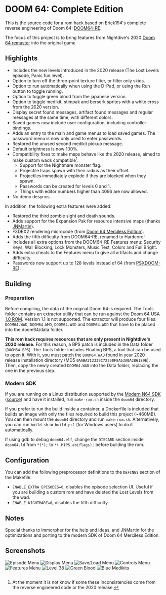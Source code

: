 # DOOM 64: Complete Edition

This is the source code for a rom hack based on Erick194's complete reverse engineering of Doom 64: [DOOM64-RE](https://github.com/Erick194/DOOM64-RE/).

The focus of this project is to bring features from Nightdive's 2020 [Doom 64 remaster](https://doomwiki.org/wiki/Doom_64_(2020_version)) into the original game.

## Highlights

- Includes the new levels introduced in the 2020 release (The Lost Levels episode, Panic fun level).
- Option to turn off the three-point texture filter, or filter only skies.
- Option to run automatically when using the D-Pad, or using the Run button to toggle running.
- Option to toggle green blood from the japanese version.
- Option to toggle medikit, stimpak and berserk sprites with a white cross from the 2020 version.
- Display secret found messages, artifact found messages and regular messages at the same time, with different colors.
- Saved games now include user configuration, including controller bindings.
- Adds an entry to the main and game menus to load saved games. The password menu is now only used to enter passwords.
- Restored the unused second medikit pickup message.
- Default brightness is now 100%.
- Compatibility fixes to make maps behave like the 2020 release, aimed to make custom wads compatible[^1]:
  - Support for the Nightmare monster flag.
  - Projectile traps spawn with their radius as their offset.
  - Projectiles immediately explode if they are blocked when they spawn.
  - Passwords can be created for levels 0 and 1.
  - Things with editor numbers higher than 4096 are now allowed.
- No demo desyncs.

In addition, the following extra features were added:

- Restored the third zombie sight and death sounds.
- Adds support for the Expansion Pak for resource intensive maps (thanks [JNMartin](https://github.com/Immorpher/Doom-64-Merciless-Edition/pull/5/files)).
- F3DEX2 rendering microcode (from [Doom 64 Merciless Edition](https://github.com/Immorpher/Doom-64-Merciless-Edition)).
- Adds the fifth difficulty from DOOM64-RE, renamed to Hardcore!
- Includes all extra options from the DOOM64-RE Features menu: Security Keys, Wall Blocking, Lock Monsters, Music Test, Colors and Full Bright.
- Adds extra cheats to the Features menu to give all artifacts and change difficulty.
- Passwords now support up to 128 levels instead of 64 (from [PSXDOOM-RE](https://github.com/Erick194/PSXDOOM-RE)).

[^1]: At the moment it is not know if some these inconsistencies come from the reverse engineered code or the 2020 release.

## Building

### Preparation

Before compiling, the data of the original Doom 64 is required. The Tools folder contains an extractor utility that can be run against the [Doom 64 USA 1.0 ROM](https://datomatic.no-intro.org/index.php?page=show_record&s=24&n=0179). Version 1.1 is not supported. The extractor will produce four files: `DOOM64.WAD`, `DOOM64.WMD`, `DOOM64.WSD` and `DOOM64.WDD` that have to be placed into the doom64/data folder.

**This rom hack requires resources that are only present in Nightdive's 2020 release.** For this reason, a BPS patch is included in the Data folder (`DOOM64.BPS`). The Tools folder includes Floating BPS, a tool that can be used to open it. With it, you must patch the `DOOM64.WAD` found in your 2020 release installation directory (MD5 `0AABA212339C72250F8A53A0A2B6189E`). Then, copy the newly created `DOOM64.WAD` into the Data folder, replacing the one in the previous step.

### Modern SDK

If you are running on a Linux distribution supported by the [Modern N64 SDK](https://crashoveride95.github.io/modernsdk/index.html) ([source](https://github.com/ModernN64SDK/n64sdkmod)) and have it installed, run `make-rom.sh` inside the `doom64` directory.

If you prefer to run the build inside a container, a Dockerfile is included that builds an image with only the files required to build this project (~460MB). You can then mount the `doom64` directory and run `make-rom.sh`. Alternatively, you can run `build.sh` or `build.ps1` (for Windows users) to do it automatically.

If using gdb to debug `doom64.elf`, change the `DISCARD` section inside `doom64.ld` from `*(*);` to `*(.MIPS.abiflags);` before building the rom.

## Configuration

You can add the following preprocessor definitions to the `DEFINES` section of the Makefile:

- `ENABLE_EXTRA_EPISODES=0`, disables the episode selection UI. Useful if you are building a custom rom and have deleted the Lost Levels from the wad.
- `ENABLE_NIGHTMARE=0`, disables the fifth difficulty.

## Notes

Special thanks to Immorpher for the help and ideas, and JNMartin for the optimizations and porting to the modern SDK of Doom 64 Merciless Edition.

## Screenshots

![Episode Menu](screenshot1.png "Episode menu")
![Display Menu](screenshot2.png "Display menu")
![Save/Load Menu](screenshot3.png "Save/Load menu")
![Controls Menu](screenshot4.png "Controls menu")
![Features Menu](screenshot5.png "Features menu")
![Level 38](screenshot6.png "Level 38")
![Green Blood](screenshot7.png "Green Blood")
![Blue Medikits](screenshot8.png "Blue Medikits")
